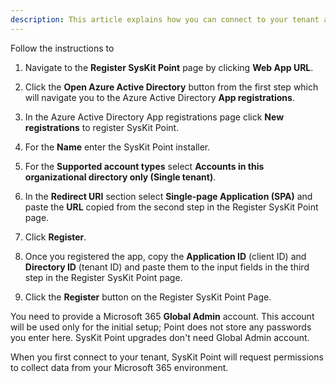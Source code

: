 ```yaml
---
description: This article explains how you can connect to your tenant and start using SysKit Point. 
---
```


Follow the instructions to 

1. Navigate to the __Register SysKit Point__ page by clicking __Web App URL__. 

2. Click the __Open Azure Active Directory__ button from the first step which will navigate you to the Azure Active Directory __App registrations__. 

3. In the Azure Active Directory App registrations page click __New registrations__ to register SysKit Point.  

4. For the __Name__ enter the SysKit Point installer. 

5. For the __Supported account types__ select __Accounts in this organizational directory only (Single tenant)__.
 
6. In the __Redirect URI__ section select __Single-page Application (SPA)__ and paste the __URL__ copied from the second step in the Register SysKit Point page.  

7. Click __Register__. 

8. Once you registered the app, copy the __Application ID__ (client ID) and __Directory ID__ (tenant ID) and paste them to the input fields in the third step in the Register SysKit Point page. 

9. Click the __Register__ button on the Register SysKit Point Page. 

You need to provide a Microsoft 365 __Global Admin__ account. This account will be used only for the initial setup; Point does not store any passwords you enter here. SysKit Point upgrades don't need Global Admin account.

When you first connect to your tenant, SysKit Point will request permissions to collect data from your Microsoft 365 environment.